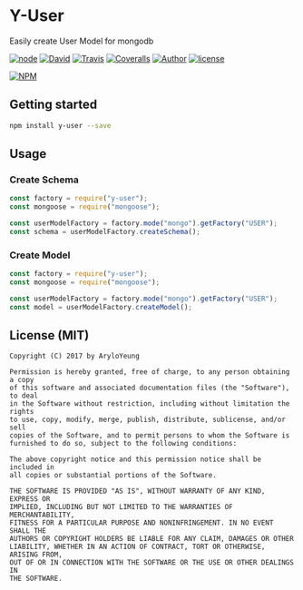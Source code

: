 # Y-User

Easily create User Model for mongodb

[![node](https://img.shields.io/node/v/y-user.svg?style=flat-square)](https://www.npmjs.com/package/y-user)
[![David](https://img.shields.io/david/Arylo/y-user.svg?style=flat-square)][REPO]
[![Travis](https://img.shields.io/travis/Arylo/y-user.svg?style=flat-square)](https://travis-ci.org/Arylo/y-user)
[![Coveralls](https://img.shields.io/coveralls/github/Arylo/y-user.svg?style=flat-square)](https://coveralls.io/github/Arylo/y-user)
[![Author](https://img.shields.io/badge/Author-AryloYeung-blue.svg?style=flat-square)](https://github.com/arylo)
[![license](https://img.shields.io/github/license/Arylo/y-user.svg?style=flat-square)][REPO]

[![NPM](https://nodei.co/npm/y-user.png)](https://nodei.co/npm/y-user/)

## Getting started

```bash
npm install y-user --save
```

## Usage

### Create Schema

```js
const factory = require("y-user");
const mongoose = require("mongoose");

const userModelFactory = factory.mode("mongo").getFactory("USER");
const schema = userModelFactory.createSchema();
```

### Create Model

```js
const factory = require("y-user");
const mongoose = require("mongoose");

const userModelFactory = factory.mode("mongo").getFactory("USER");
const model = userModelFactory.createModel();
```

## License (MIT)

```
Copyright (C) 2017 by AryloYeung

Permission is hereby granted, free of charge, to any person obtaining a copy
of this software and associated documentation files (the "Software"), to deal
in the Software without restriction, including without limitation the rights
to use, copy, modify, merge, publish, distribute, sublicense, and/or sell
copies of the Software, and to permit persons to whom the Software is
furnished to do so, subject to the following conditions:

The above copyright notice and this permission notice shall be included in
all copies or substantial portions of the Software.

THE SOFTWARE IS PROVIDED "AS IS", WITHOUT WARRANTY OF ANY KIND, EXPRESS OR
IMPLIED, INCLUDING BUT NOT LIMITED TO THE WARRANTIES OF MERCHANTABILITY,
FITNESS FOR A PARTICULAR PURPOSE AND NONINFRINGEMENT. IN NO EVENT SHALL THE
AUTHORS OR COPYRIGHT HOLDERS BE LIABLE FOR ANY CLAIM, DAMAGES OR OTHER
LIABILITY, WHETHER IN AN ACTION OF CONTRACT, TORT OR OTHERWISE, ARISING FROM,
OUT OF OR IN CONNECTION WITH THE SOFTWARE OR THE USE OR OTHER DEALINGS IN
THE SOFTWARE.
```

[REPO]: https://github.com/Arylo/y-user